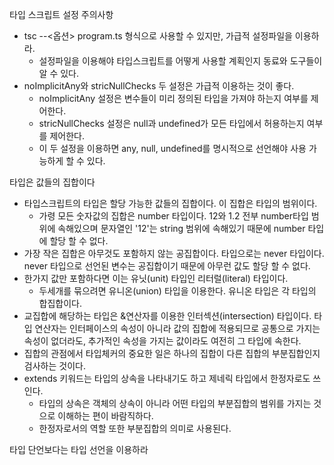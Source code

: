 타입 스크립트 설정 주의사항
* tsc --<옵션> program.ts 형식으로 사용할 수 있지만, 가급적 설정파일을 이용하라.
  * 설정파일을 이용해야 타입스크립트를 어떻게 사용할 계획인지 동료와 도구들이 알 수 있다. 
* noImplicitAny와 stricNullChecks 두 설정은 가급적 이용하는 것이 좋다.
  * noImplicitAny 설정은 변수들이 미리 정의된 타입을 가져야 하는지 여부를 제어한다.
  * stricNullChecks 설정은 null과 undefined가 모든 타입에서 허용하는지 여부를 제어한다.
  * 이 두 설정을 이용하면 any, null, undefined를 명시적으로 선언해야 사용 가능하게 할 수 있다.

타입은 값들의 집합이다
* 타입스크립트의 타입은 할당 가능한 값들의 집합이다. 이 집합은 타입의 범위이다.
  * 가령 모든 숫자값의 집합은 number 타입이다. 12와 1.2 전부 number타입 범위에 속해있으며 문자열인 '12'는 string 범위에 속해있기 때문에 number 타입에 할당 할 수 없다.
* 가장 작은 집합은 아무것도 포함하지 않는 공집합이다. 타입으로는 never 타입이다. never 타입으로 선언된 변수는 공집합이기 때문에 아무런 값도 할당 할 수 없다.
* 한가지 값만 포함하다면 이는 유닛(unit) 타입인 리터럴(literal) 타입이다. 
  * 두세개를 묶으려면 유니온(union) 타입을 이용한다. 유니온 타입은 각 타입의 합집합이다.
* 교집합에 해당하는 타입은 &연산자를 이용한 인터섹션(intersection) 타입이다. 타입 연산자는 인터페이스의 속성이 아니라 값의 집합에 적용되므로 공통으로 가지는 속성이 없더라도, 추가적인 속성을 가지는 값이라도 여전히 그 타입에 속한다.
* 집합의 관점에서 타입체커의 중요한 일은 하나의 집합이 다른 집합의 부분집합인지 검사하는 것이다.
* extends 키워드는 타입의 상속을 나타내기도 하고 제네릭 타입에서 한정자로도 쓰인다.
  * 타입의 상속은 객체의 상속이 아니라 어떤 타입의 부분집합의 범위를 가지는 것으로 이해하는 편이 바람직하다.
  * 한정자로서의 역할 또한 부분집합의 의미로 사용된다.

타입 단언보다는 타입 선언을 이용하라
